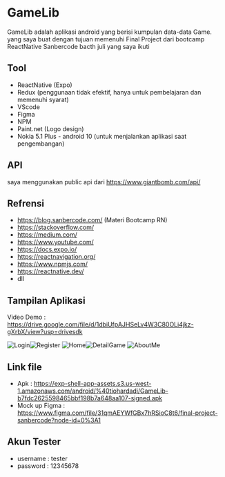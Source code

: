 # GameLib

GameLib adalah aplikasi android yang berisi kumpulan data-data Game. yang saya buat dengan tujuan memenuhi Final Project dari bootcamp ReactNative Sanbercode bacth juli yang saya ikuti

## Tool

- ReactNative (Expo)
- Redux (penggunaan tidak efektif, hanya untuk pembelajaran dan memenuhi syarat)
- VScode
- Figma
- NPM
- Paint.net (Logo design)
- Nokia 5.1 Plus - android 10 (untuk menjalankan aplikasi saat pengembangan)

## API

saya menggunakan public api dari https://www.giantbomb.com/api/

## Refrensi

- https://blog.sanbercode.com/ (Materi Bootcamp RN)
- https://stackoverflow.com/
- https://medium.com/
- https://www.youtube.com/
- https://docs.expo.io/
- https://reactnavigation.org/
- https://www.npmjs.com/
- https://reactnative.dev/
- dll

## Tampilan Aplikasi

Video Demo : https://drive.google.com/file/d/1dbiUfpAJHSeLv4W3C80OLi4jkz-gXrbX/view?usp=drivesdk

![Login](images/Login.jpg)![Register](images/Register.jpg)
![Home](images/Home.jpg)![DetailGame](images/DetailGame.jpg)
![AboutMe](images/AboutMe.jpg)



## Link file

- Apk : https://exp-shell-app-assets.s3.us-west-1.amazonaws.com/android/%40tiohardadi/GameLib-b7fdc2625598465bbf198b7a648aa107-signed.apk
- Mock up Figma : https://www.figma.com/file/31qmAEYWfGBx7hRSioC8t6/final-project-sanbercode?node-id=0%3A1

## Akun Tester

- username : tester
- password : 12345678
